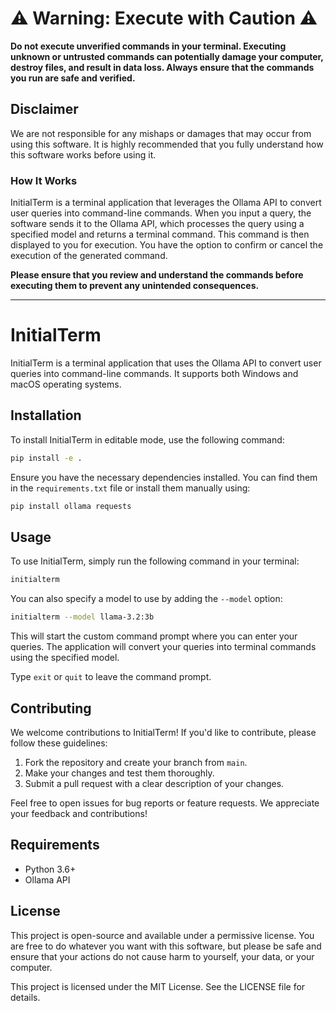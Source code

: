 # ⚠️ Warning: Execute with Caution ⚠️

**Do not execute unverified commands in your terminal. Executing unknown or untrusted commands can potentially damage your computer, destroy files, and result in data loss. Always ensure that the commands you run are safe and verified.**

## Disclaimer

We are not responsible for any mishaps or damages that may occur from using this software. It is highly recommended that you fully understand how this software works before using it.

### How It Works

InitialTerm is a terminal application that leverages the Ollama API to convert user queries into command-line commands. When you input a query, the software sends it to the Ollama API, which processes the query using a specified model and returns a terminal command. This command is then displayed to you for execution. You have the option to confirm or cancel the execution of the generated command.

**Please ensure that you review and understand the commands before executing them to prevent any unintended consequences.**

---

# InitialTerm

InitialTerm is a terminal application that uses the Ollama API to convert user queries into command-line commands. It supports both Windows and macOS operating systems.

## Installation

To install InitialTerm in editable mode, use the following command:

```bash
pip install -e .
```

Ensure you have the necessary dependencies installed. You can find them in the `requirements.txt` file or install them manually using:

```bash
pip install ollama requests
```

## Usage

To use InitialTerm, simply run the following command in your terminal:

```bash
initialterm
```

You can also specify a model to use by adding the `--model` option:

```bash
initialterm --model llama-3.2:3b
```

This will start the custom command prompt where you can enter your queries. The application will convert your queries into terminal commands using the specified model.

Type `exit` or `quit` to leave the command prompt.

## Contributing

We welcome contributions to InitialTerm! If you'd like to contribute, please follow these guidelines:

1. Fork the repository and create your branch from `main`.
2. Make your changes and test them thoroughly.
3. Submit a pull request with a clear description of your changes.

Feel free to open issues for bug reports or feature requests. We appreciate your feedback and contributions!

## Requirements

- Python 3.6+
- Ollama API

## License

This project is open-source and available under a permissive license. You are free to do whatever you want with this software, but please be safe and ensure that your actions do not cause harm to yourself, your data, or your computer.

This project is licensed under the MIT License. See the LICENSE file for details.